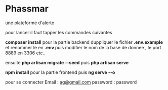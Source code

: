 # Phassmar
une plateforme d'alerte

pour lancer il faut tapper les commandes suivantes

<b>composer install</b> pour la partie backend
duppliquer le fichier <b>.env.example</b> et renommer le en <b> .env </b>
puis modifier le nom de la base de donnee , le port 8889 en 3306 etc..

ensuite  <b>php artisan migrate --seed</b>
puis <b>php artisan serve</b>

<b>npm install</b> pour la partie frontend
puis <b>ng serve --o</b>

pour se connecter 
Email : ag@gmail.com 
password : password

